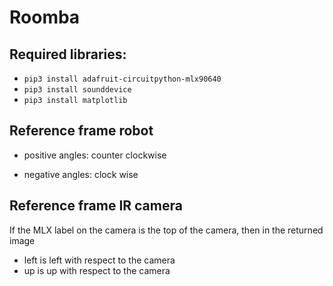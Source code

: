 # Roomba

## Required libraries:

+ ```pip3 install adafruit-circuitpython-mlx90640```
+ ```pip3 install sounddevice```
+ ```pip3 install matplotlib```

## Reference frame robot

* positive angles: counter clockwise
+ negative angles: clock wise

## Reference frame IR camera

If the MLX label on the camera is the top of the camera, then in the returned image
+ left is left with respect to the camera
+ up is up with respect to the camera